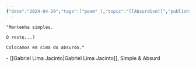 ```yaml
---
{"date":"2024-04-29","tags":["poem" ],"topic":"[[Absurdism]]","publish":true,"PassFrontmatter":true}
---
```


	"Mantenha simples.

	O resto...?

	Colocamos em cima do absurdo."
\- [[Gabriel Lima Jacinto\|Gabriel Lima Jacinto]], Simple & Absurd